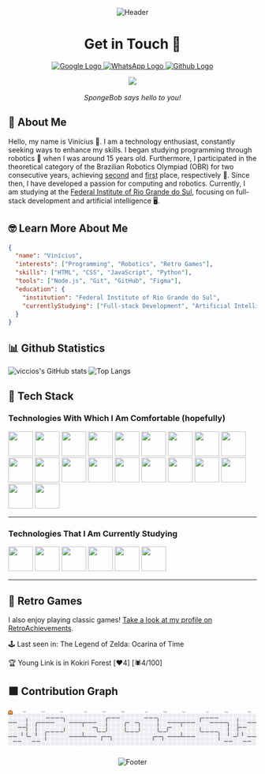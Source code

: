 <p align="center">
  <img
    src="https://capsule-render.vercel.app/api?type=waving&height=300&color=0:F3F520,100:59D102&section=header"
    alt="Header"
  >
</p>

<h1 align="center">Get in Touch 💬</h1>
<p align="center">
  <a href="mailto:br.viniciusnunes@gmail.com">
    <img
      src="https://cdn-icons-png.freepik.com/512/2504/2504914.png?ga=GA1.1.1733851978.1752359964"
      alt="Google Logo"
      width="80"
      height="80"
    >
  </a>
  <a href="https://wa.me/5551985432750">
    <img
      src="https://cdn-icons-png.freepik.com/512/2504/2504957.png"
      alt="WhatsApp Logo"
      width="80"
      height="80"
    >
  </a>
  <a href="https://github.com/viccios/">
    <img
      src="https://cdn-icons-png.freepik.com/512/2504/2504911.png?ga=GA1.1.1733851978.1752359964"
      alt="Github Logo"
      width="80"
      height="80"
    >
  </a>
</p>
<p align="center">
  <img src="https://c.tenor.com/yB-mWRAxtLgAAAAd/tenor.gif">
</p>
<p align="center">
  <i>SpongeBob says hello to you!</i>
</p>

## 👀 About Me

Hello, my name is Vinícius 👋. I am a technology enthusiast, constantly seeking ways to enhance my skills.
I began studying programming through robotics 🤖 when I was around 15 years old. Furthermore, I participated in the
theoretical category of the Brazilian Robotics Olympiad (OBR) for two consecutive years, achieving
[second](https://calabria.com.br/educandos-da-rede-calabria-sao-medalhistas-em-olimpiada-nacional-de-robotica/)
and [first](https://calabria.com.br/educandos-da-profissionalizacao-sao-campeoes-em-olimpiada-nacional-de-robotica/) place, respectively 🥇.
Since then, I have developed a passion for computing and robotics.
Currently, I am studying at the [Federal Institute of Rio Grande do Sul](https://ifrs.edu.br/restinga/), focusing on full-stack development
and artificial intelligence 🖥️.

## 🤓 Learn More About Me

```json
{
  "name": "Vinícius",
  "interests": ["Programming", "Robotics", "Retro Games"],
  "skills": ["HTML", "CSS", "JavaScript", "Python"],
  "tools": ["Node.js", "Git", "GitHub", "Figma"],
  "education": {
    "institution": "Federal Institute of Rio Grande do Sul",
    "currentlyStudying": ["Full-stack Development", "Artificial Intelligence"]
  }
}
```

## 📊 Github Statistics

![viccios's GitHub stats](https://github-readme-stats.vercel.app/api?username=viccios&show_icons=true&theme=chartreuse-dark)
![Top Langs](https://github-readme-stats.vercel.app/api/top-langs/?username=viccios&layout=compact&theme=chartreuse-dark)

## 🚀 Tech Stack

### Technologies With Which I Am Comfortable (hopefully)

<img src="https://cdn.jsdelivr.net/gh/devicons/devicon@latest/icons/vscode/vscode-original.svg" width="50" height="50"> <img src="https://cdn.jsdelivr.net/gh/devicons/devicon@latest/icons/neovim/neovim-original.svg" width="50" height="50"> <img src="https://cdn.jsdelivr.net/gh/devicons/devicon@latest/icons/html5/html5-original.svg" width="50" height="50"> <img src="https://cdn.jsdelivr.net/gh/devicons/devicon@latest/icons/css3/css3-original.svg" width="50" height="50"> <img src="https://cdn.jsdelivr.net/gh/devicons/devicon@latest/icons/markdown/markdown-original.svg" width="50" height="50"> <img src="https://cdn.jsdelivr.net/gh/devicons/devicon@latest/icons/javascript/javascript-original.svg" width="50" height="50"> <img src="https://cdn.jsdelivr.net/gh/devicons/devicon@latest/icons/typescript/typescript-original.svg" width="50" height="50" /> <img src="https://cdn.jsdelivr.net/gh/devicons/devicon@latest/icons/react/react-original.svg" width="50" height="50"> <img src="https://cdn.jsdelivr.net/gh/devicons/devicon@latest/icons/nodejs/nodejs-original.svg" width="50" height="50"> <img src="https://cdn.jsdelivr.net/gh/devicons/devicon@latest/icons/npm/npm-original-wordmark.svg" width="50" height="50"> <img src="https://cdn.jsdelivr.net/gh/devicons/devicon@latest/icons/express/express-original.svg" width="50" height="50"> <img src="https://cdn.jsdelivr.net/gh/devicons/devicon@latest/icons/json/json-original.svg" width="50" height="50"> <img src="https://cdn.jsdelivr.net/gh/devicons/devicon@latest/icons/python/python-original.svg" width="50" height="50"> <img src="https://cdn.jsdelivr.net/gh/devicons/devicon@latest/icons/arduino/arduino-original.svg" width="50" height="50"> <img src="https://cdn.jsdelivr.net/gh/devicons/devicon@latest/icons/bash/bash-original.svg" width="50" height="50"> <img src="https://cdn.jsdelivr.net/gh/devicons/devicon@latest/icons/linux/linux-original.svg" width="50" height="50"> <img src="https://cdn.jsdelivr.net/gh/devicons/devicon@latest/icons/archlinux/archlinux-original.svg" width="50" height="50"> <img src="https://cdn.jsdelivr.net/gh/devicons/devicon@latest/icons/git/git-original.svg" width="50" height="50"> <img src="https://cdn.jsdelivr.net/gh/devicons/devicon@latest/icons/github/github-original.svg" width="50" height="50"> <img src="https://cdn.jsdelivr.net/gh/devicons/devicon@latest/icons/figma/figma-original.svg" width="50" height="50">

---

### Technologies That I Am Currently Studying

<img src="https://cdn.jsdelivr.net/gh/devicons/devicon@latest/icons/windows8/windows8-original.svg" width="50" height="50"> <img src="https://cdn.jsdelivr.net/gh/devicons/devicon@latest/icons/powershell/powershell-original.svg" width="50" height="50"> <img src="https://cdn.jsdelivr.net/gh/devicons/devicon@latest/icons/docker/docker-original.svg" width="50" height="50"> <img src="https://cdn.jsdelivr.net/gh/devicons/devicon@latest/icons/rust/rust-original.svg" width="50" height="50"> <img src="https://cdn.jsdelivr.net/gh/devicons/devicon@latest/icons/azuresqldatabase/azuresqldatabase-original.svg" width="50" height="50"> <img src="https://cdn.jsdelivr.net/gh/devicons/devicon@latest/icons/oracle/oracle-original.svg" width="50" height="50">

---

## 👾 Retro Games

I also enjoy playing classic games! [Take a look at my profile on RetroAchievements](https://retroachievements.org/user/viccios).

<!-- RETROACHIEVEMENTS:START -->
🕹 Last seen in: The Legend of Zelda: Ocarina of Time

🏆 Young Link is in Kokiri Forest [❤️4] [🕷️4/100]
<!-- RETROACHIEVEMENTS:END -->

## 🟩 Contribution Graph

<picture>
  <source media="(prefers-color-scheme: dark)" srcset="https://raw.githubusercontent.com/viccios/viccios/output/pacman-contribution-graph-dark.svg">
  <source media="(prefers-color-scheme: light)" srcset="https://raw.githubusercontent.com/viccios/viccios/output/pacman-contribution-graph.svg">
  <img alt="Pac-Man contribution graph" src="https://raw.githubusercontent.com/viccios/viccios/output/pacman-contribution-graph.svg">
</picture>

<p align="center">
  <img
    src="https://capsule-render.vercel.app/api?type=waving&height=300&color=0:F3F520,100:59D102&section=footer"
    alt="Footer"
  >
</p>
